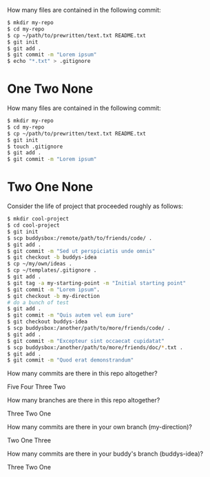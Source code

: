 How many files are contained in the following commit:

```sh
$ mkdir my-repo
$ cd my-repo
$ cp ~/path/to/prewritten/text.txt README.txt
$ git init
$ git add .
$ git commit -m "Lorem ipsum"
$ echo "*.txt" > .gitignore
```

One
Two
None
===


How many files are contained in the following commit:

```sh
$ mkdir my-repo
$ cd my-repo
$ cp ~/path/to/prewritten/text.txt README.txt
$ git init
$ touch .gitignore
$ git add .
$ git commit -m "Lorem ipsum"
```

Two
One
None
===





Consider the life of project that proceeded roughly as follows:

```sh
$ mkdir cool-project
$ cd cool-project
$ git init
$ scp buddysbox:/remote/path/to/friends/code/ .
$ git add .
$ git commit -m "Sed ut perspiciatis unde omnis"
$ git checkout -b buddys-idea
$ cp ~/my/own/ideas .
$ cp ~/templates/.gitignore .
$ git add .
$ git tag -a my-starting-point -m "Initial starting point"
$ git commit -m "Lorem ipsum".
$ git checkout -b my-direction
# do a bunch of test
$ git add .
$ git commit -m "Quis autem vel eum iure"
$ git checkout buddys-idea
$ scp buddysbox:/another/path/to/more/friends/code/ .
$ git add .
$ git commit -m "Excepteur sint occaecat cupidatat"
$ scp buddysbox:/another/path/to/more/friends/doc/*.txt .
$ git add .
$ git commit -m "Quod erat demonstrandum"

```

How many commits are there in this repo altogether?

Five
Four
Three
Two


How many branches are there in this repo altogether?

Three
Two
One


How many commits are there in your own branch (my-direction)?

Two
One 
Three

How many commits are there in your buddy's branch (buddys-idea)?

Three
Two
One 
